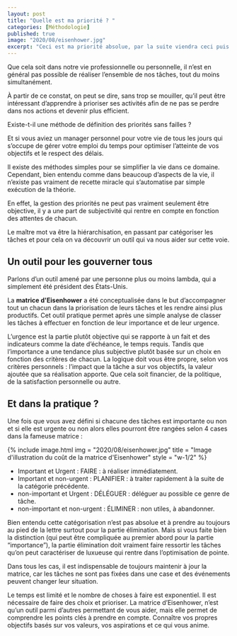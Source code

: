 ```yaml
---
layout: post
title: "Quelle est ma priorité ? "
categories: [Méthodologie]
published: true
image: "2020/08/eisenhower.jpg"
excerpt: "Ceci est ma priorité absolue, par la suite viendra ceci puis cela. Ce n’était pas toujours aussi facile de connaître l’ordre dans lesquelles faire ses tâches."
---
```


Que cela soit dans notre vie professionnelle ou personnelle, il n’est en général pas possible de réaliser l’ensemble de nos tâches, tout du moins simultanément. 

À partir de ce constat, on peut se dire, sans trop se mouiller, qu’il peut être intéressant d’apprendre à prioriser ses activités afin de ne pas se perdre dans nos actions et devenir plus efficient. 

Existe-t-il une méthode de définition des priorités sans failles ? 

Et si vous aviez un manager personnel pour votre vie de tous les jours qui s’occupe de gérer votre emploi du temps pour optimiser l’atteinte de vos objectifs et le respect des délais. 

Il existe des méthodes simples pour se simplifier la vie dans ce domaine. Cependant, bien entendu comme dans beaucoup d’aspects de la vie, il n’existe pas vraiment de recette miracle qui s’automatise par simple exécution de la théorie. 

En effet, la gestion des priorités ne peut pas vraiment seulement être objective, il y a une part de subjectivité qui rentre en compte en fonction des attentes de chacun.

Le maître mot va être la hiérarchisation, en passant par catégoriser les tâches et pour cela on va découvrir un outil qui va nous aider sur cette voie.

## Un outil pour les gouverner tous

Parlons d’un outil amené par une personne plus ou moins lambda, qui a simplement été président des États-Unis.

La **matrice d'Eisenhower** a été conceptualisée dans le but d’accompagner tout un chacun dans la priorisation de leurs tâches et les rendre ainsi plus productifs. Cet outil pratique permet après une simple analyse de classer les tâches à effectuer en fonction de leur importance et de leur urgence.

L’urgence est la partie plutôt objective qui se rapporte à un fait et des indicateurs comme la date d’échéance, le temps requis. Tandis que l’importance a une tendance plus subjective plutôt basée sur un choix en fonction des critères de chacun.
La logique doit vous être propre, selon vos critères personnels : l’impact que la tâche a sur vos objectifs, la valeur ajoutée que sa réalisation apporte. Que cela soit financier, de la politique, de la satisfaction personnelle ou autre. 

## Et dans la pratique ?

Une fois que vous avez défini si chacune des tâches est importante ou non et si elle est urgente ou non alors elles pourront être rangées selon 4 cases dans la fameuse matrice : 

{% include image.html img = "2020/08/eisenhower.jpg" title = "Image d'illustration du coût de la matrice d'Eisenhower" style = "w-1/2" %}

- Important et Urgent : FAIRE : à réaliser immédiatement.
- Important et non-urgent : PLANIFIER : à traiter rapidement à la suite de la catégorie précédente.
- non-important et Urgent : DÉLÉGUER :  déléguer au possible ce genre de tâche.
- non-important et non-urgent : ÉLIMINER :  non utiles, à abandonner. 

Bien entendu cette catégorisation n’est pas absolue et à prendre au toujours au pied de la lettre surtout pour la partie élimination. Mais si vous faite bien la distinction (qui peut être compliquée au premier abord pour la partie “importance”), la partie élimination doit vraiment faire ressortir les tâches qu’on peut caractériser de luxueuse qui rentre dans l’optimisation de pointe.

Dans tous les cas, il est indispensable de toujours maintenir à jour la matrice, car les tâches ne sont pas fixées dans une case et des événements peuvent changer leur situation. 

Le temps est limité et le nombre de choses à faire est exponentiel.  Il est nécessaire de faire des choix et prioriser.  La matrice d’Eisenhower, n’est qu’un outil parmi d’autres permettant de vous aider, mais elle permet de comprendre les points clés à prendre en compte. Connaître vos propres objectifs basés sur vos valeurs, vos aspirations et ce qui vous anime.
